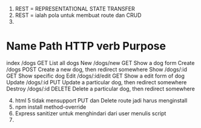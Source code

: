 1. REST = REPRESENTATIONAL STATE TRANSFER
2. REST = ialah pola untuk membuat route dan CRUD
3. 
Name                Path                HTTP verb               Purpose
=================================================================================================
index               /dogs               GET                     List all dogs
New                 /dogs/new           GET                     Show a dog form
Create              /dogs               POST                    Create a new dog, then redirect somewhere
Show                /dogs/:id           GET                     Show specific dog
Edit                /dogs/:id/edit      GET                     Show a edit form of dog
Update              /dogs/:id           PUT                     Update a particular dog, then redirect somewhere
Destroy             /dogs/:id           DELETE                  Delete a particular dog, then redirect somewhere

4. html 5 tidak mensupport PUT dan Delete route jadi harus menginstall
5. npm install method-override
6. Express sanitizer untuk menghindari dari user menulis script
7. 